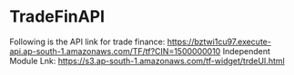 # TradeFinAPI
Following is the API link for trade finance:
https://bztwi1cu97.execute-api.ap-south-1.amazonaws.com/TF/tf?CIN=1500000010
Independent Module Lnk:
https://s3.ap-south-1.amazonaws.com/tf-widget/trdeUI.html
